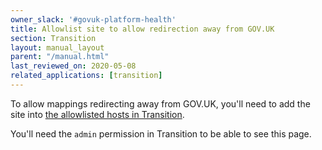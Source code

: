 ```yaml
---
owner_slack: '#govuk-platform-health'
title: Allowlist site to allow redirection away from GOV.UK
section: Transition
layout: manual_layout
parent: "/manual.html"
last_reviewed_on: 2020-05-08
related_applications: [transition]
---
```


To allow mappings redirecting away from GOV.UK, you'll need to add the site
into [the allowlisted hosts in Transition][allowlisted-hosts].

You'll need the `admin` permission in Transition to be able to see this page.

[allowlisted-hosts]: https://transition.publishing.service.gov.uk/admin/whitelisted_hosts
